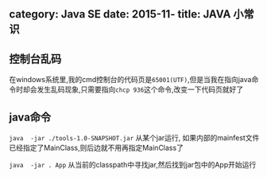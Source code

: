 category: Java SE
date: 2015-11-
title: JAVA 小常识
---

## 控制台乱码
在windows系统里,我的cmd控制台的代码页是`65001(UTF)`,但是当我在指向java命令时却会发生乱码现象,只需要指向`chcp 936`这个命令,改变一下代码页就好了

## java命令
`java  -jar ./tools-1.0-SNAPSHOT.jar` 从某个jar运行, 如果内部的mainfest文件已经指定了MainClass,则后边就不用再指定MainClass了

`java  -jar . App` 从当前的classpath中寻找jar,然后找到jar包中的App开始运行